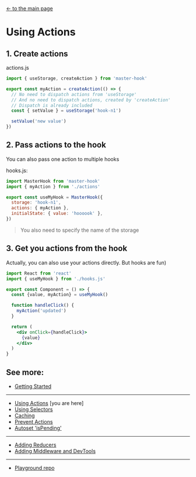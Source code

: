 [<- to the main page](https://github.com/opium-pro/master-hook)

# Using Actions


## 1. Create actions

actions.js
```js
import { useStorage, createAction } from 'master-hook'

export const myAction = createAction(() => {
  // No need to dispatch actions from 'useStorage'
  // And no need to dispatch actions, created by 'createAction'
  // Dispatch is already included
  const { setValue } = useStorage('hook-n1')

  setValue('new value')
})
```

## 2. Pass actions to the hook
You can also pass one action to multiple hooks

hooks.js:
```js
import MasterHook from 'master-hook'
import { myAction } from './actions'

export const useMyHook = MasterHook({
  storage: 'hook-n1',
  actions: { myAction },
  initialState: { value: 'hoooook' },
})
```
> You also need to specify the name of the storage


## 3. Get you actions from the hook
Actually, you can also use your actions directly.
But hooks are fun)

```jsx
import React from 'react'
import { useMyHook } from './hooks.js'

export const Component = () => {
  const {value, myAction} = useMyHook()

  function handleClick() {
    myAction('updated')
  }

  return (
    <div onClick={handleClick}>
      {value}
    </div>
  )
}
```

## See more:

* [Getting Started](https://github.com/opium-pro/master-hook/blob/master/docs/GETTING_STARTED.md)
---
* [Using Actions](https://github.com/opium-pro/master-hook/blob/master/docs/ACTIONS.md) [you are here]
* [Using Selectors](https://github.com/opium-pro/master-hook/blob/master/docs/SELECTORS.md)
* [Caching](https://github.com/opium-pro/master-hook/blob/master/docs/CACHING.md)
* [Prevent Actions](https://github.com/opium-pro/master-hook/blob/master/docs/PREVENT_ACTIONS.md)
* [Autoset 'isPending'](https://github.com/opium-pro/master-hook/blob/master/docs/IS_PENDING.md)
---
* [Adding Reducers](https://github.com/opium-pro/master-hook/blob/master/docs/ADDING_REDUCERS.md)
* [Adding Middleware and DevTools](https://github.com/opium-pro/master-hook/blob/master/docs/ADDING_MIDDLEWARE.md)
---
* [Playground repo](https://github.com/opium-pro/master-hook-playground)